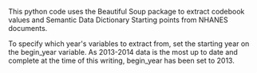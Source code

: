 This python code uses the Beautiful Soup package to extract codebook values and Semantic Data Dictionary Starting points from NHANES documents.

To specify which year's variables to extract from, set the starting year on the begin_year variable. As 2013-2014 data is the most up to date and complete at the time of this writing, begin_year has been set to 2013.

